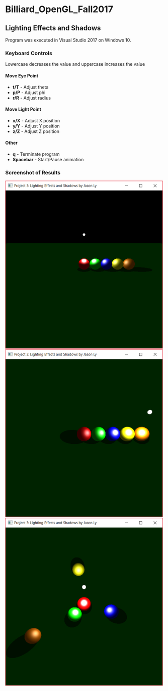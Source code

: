 # Billiard_OpenGL_Fall2017

## Lighting Effects and Shadows
Program was executed in Visual Studio 2017 on Windows 10.

### Keyboard Controls
Lowercase decreases the value and uppercase increases the value
#### Move Eye Point
- **t/T** - Adjust theta
- **p/P** - Adjust phi
- **r/R** - Adjust radius
#### Move Light Point
- **x/X** - Adjust X position
- **y/Y** - Adjust Y position
- **z/Z** - Adjust Z position
#### Other
- **q** - Terminate program
- **Spacebar** - Start/Pause animation

### Screenshot of Results
![Starting position](billiard1.png)
![Different light location](billiard2.png)
![Animation](billiard3.png)
